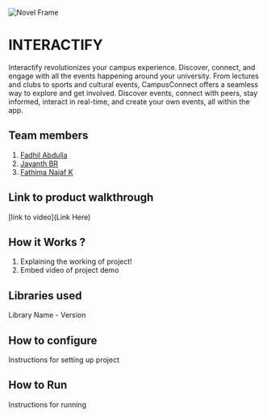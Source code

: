 
![Novel Frame](https://github.com/TH-Activities/saturday-hack-night-template/assets/90635335/4c26e8ac-2dd1-4d75-8e1a-9f7585e3b381)


# INTERACTIFY
Interactify revolutionizes your campus experience. Discover, connect, and engage with all the events happening around your university. From lectures and clubs to sports and cultural events, CampusConnect offers a seamless way to explore and get involved.
Discover events, connect with peers, stay informed, interact in real-time, and create your own events, all within the app.

## Team members
1. [Fadhil Abdulla](https://github.com/FadhilAbdulla)
2. [Jayanth BR ](https://github.com/jayanthebr)
3. [Fathima Najaf K](https://github.com/FathimaNajafK)
## Link to product walkthrough
[link to video](Link Here)
## How it Works ?
1. Explaining the working of project!
2. Embed video of project demo
## Libraries used
Library Name - Version
## How to configure
Instructions for setting up project
## How to Run
Instructions for running
